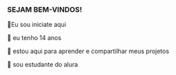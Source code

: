 ### SEJAM BEM-VINDOS!
🖤Eu sou iniciate aqui

🎠 eu tenho 14 anos

🔎 estou aqui para aprender e compartilhar meus projetos

🍥 sou estudante do alura
